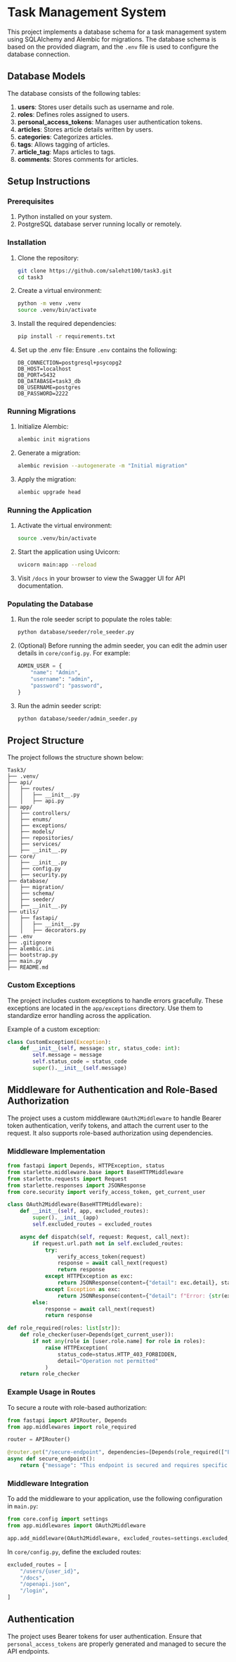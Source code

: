 # Task Management System

This project implements a database schema for a task management system using SQLAlchemy and Alembic for migrations. The database schema is based on the provided diagram, and the `.env` file is used to configure the database connection.

## Database Models

The database consists of the following tables:

1. **users**: Stores user details such as username and role.
2. **roles**: Defines roles assigned to users.
3. **personal\_access\_tokens**: Manages user authentication tokens.
4. **articles**: Stores article details written by users.
5. **categories**: Categorizes articles.
6. **tags**: Allows tagging of articles.
7. **article\_tag**: Maps articles to tags.
8. **comments**: Stores comments for articles.

## Setup Instructions

### Prerequisites

1. Python installed on your system.
2. PostgreSQL database server running locally or remotely.

### Installation

1. Clone the repository:

   ```bash
   git clone https://github.com/salehzt100/task3.git
   cd task3
   ```

2. Create a virtual environment:

   ```bash
   python -m venv .venv
   source .venv/bin/activate
   ```

3. Install the required dependencies:

   ```bash
   pip install -r requirements.txt
   ```

4. Set up the .env file:
   Ensure `.env` contains the following:

   ```env
   DB_CONNECTION=postgresql+psycopg2
   DB_HOST=localhost
   DB_PORT=5432
   DB_DATABASE=task3_db
   DB_USERNAME=postgres
   DB_PASSWORD=2222
   ```

### Running Migrations

1. Initialize Alembic:

   ```bash
   alembic init migrations
   ```

2. Generate a migration:

   ```bash
   alembic revision --autogenerate -m "Initial migration"
   ```

3. Apply the migration:

   ```bash
   alembic upgrade head
   ```

### Running the Application

1. Activate the virtual environment:

   ```bash
   source .venv/bin/activate
   ```

2. Start the application using Uvicorn:

   ```bash
   uvicorn main:app --reload
   ```

3. Visit `/docs` in your browser to view the Swagger UI for API documentation.

### Populating the Database

1. Run the role seeder script to populate the roles table:

   ```bash
   python database/seeder/role_seeder.py
   ```

2. (Optional) Before running the admin seeder, you can edit the admin user details in `core/config.py`. For example:

   ```python
   ADMIN_USER = {
       "name": "Admin",
       "username": "admin",
       "password": "password",
   }
   ```

3. Run the admin seeder script:

   ```bash
   python database/seeder/admin_seeder.py
   ```

## Project Structure

The project follows the structure shown below:

```
Task3/
├── .venv/
├── api/
│   ├── routes/
│   │   ├── __init__.py
│   │   ├── api.py
├── app/
│   ├── controllers/
│   ├── enums/
│   ├── exceptions/
│   ├── models/
│   ├── repositories/
│   ├── services/
│   ├── __init__.py
├── core/
│   ├── __init__.py
│   ├── config.py
│   ├── security.py
├── database/
│   ├── migration/
│   ├── schema/
│   ├── seeder/
│   ├── __init__.py
├── utils/
│   ├── fastapi/
│   │   ├── __init__.py
│   │   ├── decorators.py
├── .env
├── .gitignore
├── alembic.ini
├── bootstrap.py
├── main.py
├── README.md
```

### Custom Exceptions

The project includes custom exceptions to handle errors gracefully. These exceptions are located in the `app/exceptions` directory. Use them to standardize error handling across the application.

Example of a custom exception:

```python
class CustomException(Exception):
    def __init__(self, message: str, status_code: int):
        self.message = message
        self.status_code = status_code
        super().__init__(self.message)
```

## Middleware for Authentication and Role-Based Authorization

The project uses a custom middleware `OAuth2Middleware` to handle Bearer token authentication, verify tokens, and attach the current user to the request. It also supports role-based authorization using dependencies.

### Middleware Implementation

```python
from fastapi import Depends, HTTPException, status
from starlette.middleware.base import BaseHTTPMiddleware
from starlette.requests import Request
from starlette.responses import JSONResponse
from core.security import verify_access_token, get_current_user

class OAuth2Middleware(BaseHTTPMiddleware):
    def __init__(self, app, excluded_routes):
        super().__init__(app)
        self.excluded_routes = excluded_routes

    async def dispatch(self, request: Request, call_next):
        if request.url.path not in self.excluded_routes:
            try:
                verify_access_token(request)
                response = await call_next(request)
                return response
            except HTTPException as exc:
                return JSONResponse(content={"detail": exc.detail}, status_code=exc.status_code)
            except Exception as exc:
                return JSONResponse(content={"detail": f"Error: {str(exc)}"}, status_code=500)
        else:
            response = await call_next(request)
            return response

def role_required(roles: list[str]):
    def role_checker(user=Depends(get_current_user)):
        if not any(role in [user.role.name] for role in roles):
            raise HTTPException(
                status_code=status.HTTP_403_FORBIDDEN,
                detail="Operation not permitted"
            )
    return role_checker
```

### Example Usage in Routes

To secure a route with role-based authorization:

```python
from fastapi import APIRouter, Depends
from app.middlewares import role_required

router = APIRouter()

@router.get("/secure-endpoint", dependencies=[Depends(role_required(["EDITOR", "ADMIN"]))])
async def secure_endpoint():
    return {"message": "This endpoint is secured and requires specific roles."}
```

### Middleware Integration

To add the middleware to your application, use the following configuration in `main.py`:

```python
from core.config import settings
from app.middlewares import OAuth2Middleware

app.add_middleware(OAuth2Middleware, excluded_routes=settings.excluded_routes)
```

In `core/config.py`, define the excluded routes:

```python
excluded_routes = [
    "/users/{user_id}",
    "/docs",
    "/openapi.json",
    "/login",
]
```

## Authentication

The project uses Bearer tokens for user authentication. Ensure that `personal_access_tokens` are properly generated and managed to secure the API endpoints.

